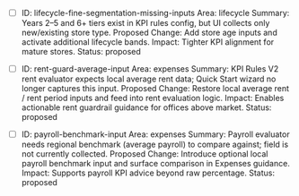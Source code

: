 - [ ] ID: lifecycle-fine-segmentation-missing-inputs
      Area: lifecycle
      Summary: Years 2–5 and 6+ tiers exist in KPI rules config, but UI collects only new/existing store type.
      Proposed Change: Add store age inputs and activate additional lifecycle bands.
      Impact: Tighter KPI alignment for mature stores.
      Status: proposed

- [ ] ID: rent-guard-average-input
      Area: expenses
      Summary: KPI Rules V2 rent evaluator expects local average rent data; Quick Start wizard no longer captures this input.
      Proposed Change: Restore local average rent / rent period inputs and feed into rent evaluation logic.
      Impact: Enables actionable rent guardrail guidance for offices above market.
      Status: proposed

- [ ] ID: payroll-benchmark-input
      Area: expenses
      Summary: Payroll evaluator needs regional benchmark (average payroll) to compare against; field is not currently collected.
      Proposed Change: Introduce optional local payroll benchmark input and surface comparison in Expenses guidance.
      Impact: Supports payroll KPI advice beyond raw percentage.
      Status: proposed

